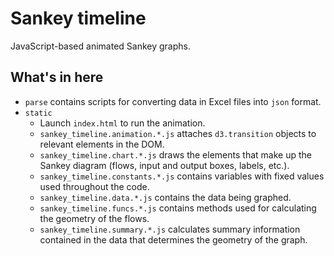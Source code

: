 # Sankey timeline

JavaScript-based animated Sankey graphs.

## What's in here

* `parse` contains scripts for converting data in 
  Excel files into `json` format.
* `static` 
  * Launch `index.html` to run the animation.
  * `sankey_timeline.animation.*.js` attaches `d3.transition` 
    objects to relevant elements in the DOM. 
  * `sankey_timeline.chart.*.js` draws the elements
    that make up the Sankey diagram (flows, input and
    output boxes, labels, etc.).
  * `sankey_timeline.constants.*.js` contains variables with
    fixed values used throughout the code.
  * `sankey_timeline.data.*.js` contains the data being graphed.
  * `sankey_timeline.funcs.*.js` contains methods used for 
    calculating the geometry of the flows.
  * `sankey_timeline.summary.*.js` calculates summary information
    contained in the data that determines the geometry of the 
    graph.  